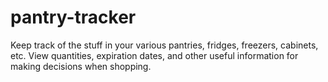 # pantry-tracker
Keep track of the stuff in your various pantries, fridges, freezers, cabinets, etc. View quantities, expiration dates, and other useful information for making decisions when shopping.
